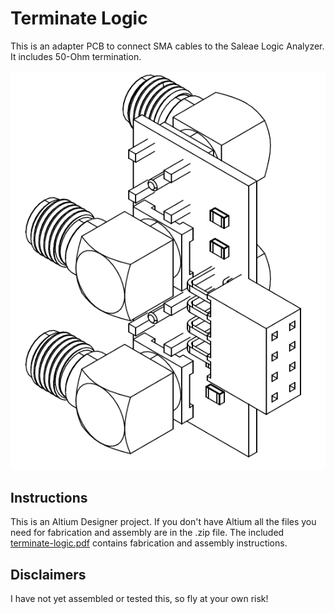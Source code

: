 # Terminate Logic

This is an adapter PCB to connect SMA cables to the Saleae Logic Analyzer. It includes 50-Ohm termination.

![pcb](terminate-logic.png)

## Instructions

This is an Altium Designer project. If you don't have Altium all the files you need for fabrication and assembly are in the .zip file. The included [terminate-logic.pdf](terminate-logic.pdf) contains fabrication and assembly instructions.

## Disclaimers

I have not yet assembled or tested this, so fly at your own risk!
